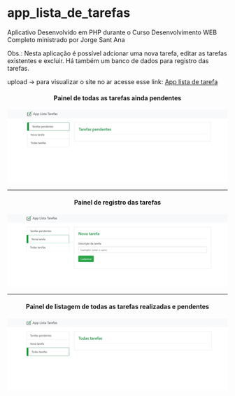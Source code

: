 # app_lista_de_tarefas
Aplicativo Desenvolvido em PHP durante o Curso Desenvolvimento WEB Completo ministrado por Jorge Sant Ana

<p>Obs.: Nesta aplicação é possível adcionar uma nova tarefa, editar as tarefas existentes e excluir. 
   Há também um banco de dados para registro das tarefas.</p>
   
 <p>upload → para visualizar o site no ar acesse esse link:
 <a target="blanc" href="http://applistatarefa2.epizy.com/">App lista de tarefa</a></p>

<div align="center">
    <h4>Painel de todas as tarefas ainda pendentes</h4>
    <img src="img/home_app_lista_de_tarefa.jpg"</img> 
</div>

<hr>

<div align="center">
    <h4>Painel de registro das tarefas</h4>
    <img src="img/resgistro_app_lista_tarefa.jpg"</img> 
</div>
<hr>
<div align="center">
    <h4>Painel de listagem de todas as tarefas realizadas e pendentes</h4>
    <img src="img/listagem_app_lista_tarefas.jpg"</img> 
</div>

